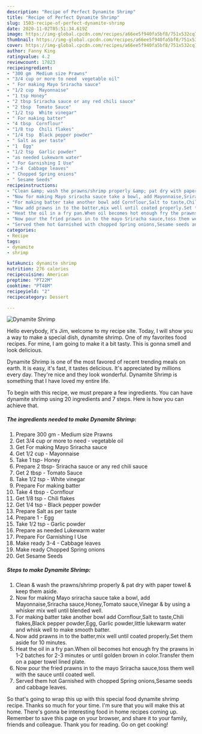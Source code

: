 ```yaml
---
description: "Recipe of Perfect Dynamite Shrimp"
title: "Recipe of Perfect Dynamite Shrimp"
slug: 1503-recipe-of-perfect-dynamite-shrimp
date: 2020-11-02T05:51:34.619Z
image: https://img-global.cpcdn.com/recipes/a66ee5f940fa5bf8/751x532cq70/dynamite-shrimp-recipe-main-photo.jpg
thumbnail: https://img-global.cpcdn.com/recipes/a66ee5f940fa5bf8/751x532cq70/dynamite-shrimp-recipe-main-photo.jpg
cover: https://img-global.cpcdn.com/recipes/a66ee5f940fa5bf8/751x532cq70/dynamite-shrimp-recipe-main-photo.jpg
author: Fanny King
ratingvalue: 4.2
reviewcount: 17823
recipeingredient:
- "300 gm  Medium size Prawns"
- "3/4 cup or more to need  vegetable oil"
- " For making Mayo Sriracha sauce"
- "1/2 cup  Mayonnaise"
- "1 tsp Honey"
- "2 tbsp Sriracha sauce or any red chili sauce"
- "2 tbsp  Tomato Sauce"
- "1/2 tsp  White vinegar"
- " For making batter"
- "4 tbsp  Cornflour"
- "1/8 tsp  Chili flakes"
- "1/4 tsp  Black pepper powder"
- " Salt as per taste"
- "1  Egg"
- "1/2 tsp  Garlic powder"
- "as needed Lukewarm water"
- " For Garnishing I Use"
- "3-4  Cabbage leaves"
- " Chopped Spring onions"
- " Sesame Seeds"
recipeinstructions:
- "Clean &amp; wash the prawns/shrimp properly &amp; pat dry with paper towel &amp; keep them aside."
- "Now for making Mayo sriracha sauce take a bowl, add Mayonnaise,Sriracha sauce,Honey,Tomato sauce,Vinegar &amp; by using a whisker mix well until blended well."
- "For making batter take another bowl add Cornflour,Salt to taste,Chili flakes,Black pepper powder,Egg, Garlic powder,little lukewarm water and whisk well to make smooth batter."
- "Now add prawns in to the batter,mix well until coated properly.Set them aside for 10 minutes."
- "Heat the oil in a fry pan.When oil becomes hot enough fry the prawns in 1-2 batches for 2-3 minutes or until golden brown in color.Transfer them on a paper towel lined plate."
- "Now pour the fried prawns in to the mayo Sriracha sauce,toss them well with the sauce until coated well."
- "Served them hot Garnished with chopped Spring onions,Sesame seeds and cabbage leaves."
categories:
- Recipe
tags:
- dynamite
- shrimp

katakunci: dynamite shrimp 
nutrition: 276 calories
recipecuisine: American
preptime: "PT22M"
cooktime: "PT48M"
recipeyield: "2"
recipecategory: Dessert

---
```



![Dynamite Shrimp](https://img-global.cpcdn.com/recipes/a66ee5f940fa5bf8/751x532cq70/dynamite-shrimp-recipe-main-photo.jpg)

Hello everybody, it's Jim, welcome to my recipe site. Today, I will show you a way to make a special dish, dynamite shrimp. One of my favorites food recipes. For mine, I am going to make it a bit tasty. This is gonna smell and look delicious.



Dynamite Shrimp is one of the most favored of recent trending meals on earth. It is easy, it's fast, it tastes delicious. It's appreciated by millions every day. They're nice and they look wonderful. Dynamite Shrimp is something that I have loved my entire life.


To begin with this recipe, we must prepare a few ingredients. You can have dynamite shrimp using 20 ingredients and 7 steps. Here is how you can achieve that.

<!--inarticleads1-->

##### The ingredients needed to make Dynamite Shrimp:

1. Prepare 300 gm - Medium size Prawns
1. Get 3/4 cup or more to need - vegetable oil
1. Get  For making Mayo Sriracha sauce
1. Get 1/2 cup - Mayonnaise
1. Take 1 tsp- Honey
1. Prepare 2 tbsp- Sriracha sauce or any red chili sauce
1. Get 2 tbsp - Tomato Sauce
1. Take 1/2 tsp - White vinegar
1. Prepare  For making batter
1. Take 4 tbsp - Cornflour
1. Get 1/8 tsp - Chili flakes
1. Get 1/4 tsp - Black pepper powder
1. Prepare  Salt as per taste
1. Prepare 1 - Egg
1. Take 1/2 tsp - Garlic powder
1. Prepare as needed Lukewarm water
1. Prepare  For Garnishing I Use
1. Make ready 3-4 - Cabbage leaves
1. Make ready  Chopped Spring onions
1. Get  Sesame Seeds




<!--inarticleads2-->

##### Steps to make Dynamite Shrimp:

1. Clean &amp; wash the prawns/shrimp properly &amp; pat dry with paper towel &amp; keep them aside.
1. Now for making Mayo sriracha sauce take a bowl, add Mayonnaise,Sriracha sauce,Honey,Tomato sauce,Vinegar &amp; by using a whisker mix well until blended well.
1. For making batter take another bowl add Cornflour,Salt to taste,Chili flakes,Black pepper powder,Egg, Garlic powder,little lukewarm water and whisk well to make smooth batter.
1. Now add prawns in to the batter,mix well until coated properly.Set them aside for 10 minutes.
1. Heat the oil in a fry pan.When oil becomes hot enough fry the prawns in 1-2 batches for 2-3 minutes or until golden brown in color.Transfer them on a paper towel lined plate.
1. Now pour the fried prawns in to the mayo Sriracha sauce,toss them well with the sauce until coated well.
1. Served them hot Garnished with chopped Spring onions,Sesame seeds and cabbage leaves.




So that's going to wrap this up with this special food dynamite shrimp recipe. Thanks so much for your time. I'm sure that you will make this at home. There's gonna be interesting food in home recipes coming up. Remember to save this page on your browser, and share it to your family, friends and colleague. Thank you for reading. Go on get cooking!
